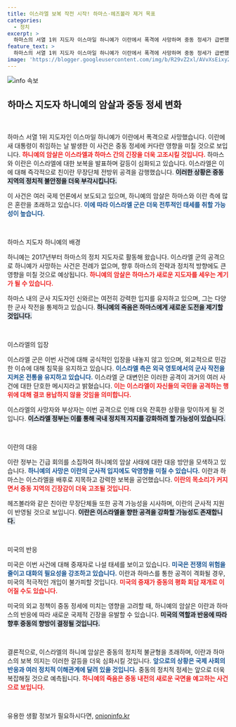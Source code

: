 ```yaml
---
title: 이스라엘 보복 작전 시작! 하마스·헤즈볼라 제거 목표
categories:
  - 정치
excerpt: >
  하마스의 서열 1위 지도자 이스마일 하니예가 이란에서 폭격에 사망하며 중동 정세가 급변했습니다. 이란과 하마스는 보복을 예고했고, 이스라엘은 즉각 반격에 나섰습니다. 긴장이 고조되는 상황 속, 국제 사회의 대화의 필요성이 더욱 강조되고 있습니다.
feature_text: >
  하마스의 서열 1위 지도자 이스마일 하니예가 이란에서 폭격에 사망하며 중동 정세가 급변했습니다. 이란과 하마스는 보복을 예고했고, 이스라엘은 즉각 반격에 나섰습니다. 긴장이 고조되는 상황 속, 국제 사회의 대화의 필요성이 더욱 강조되고 있습니다.
image: 'https://blogger.googleusercontent.com/img/b/R29vZ2xl/AVvXsEixyZcFfHzMRdzZMjFBmAUKJYCLCGyLL1o632UiGVXcaFdKo_bkvkuCioo0uUKlGfBVcT3P84aROyZIXSBEx3Aw5nCQ3pTgDom1WDC4m8eifvWiAmWEEVb4x6G_l8C0QH225ldMjyaFvpxGEBGNO37VmDTDMHGhJPq73UglMfDca1-0aw/s1600/blogspot.png'
---
```


<p><img src="https://blogger.googleusercontent.com/img/b/R29vZ2xl/AVvXsEixyZcFfHzMRdzZMjFBmAUKJYCLCGyLL1o632UiGVXcaFdKo_bkvkuCioo0uUKlGfBVcT3P84aROyZIXSBEx3Aw5nCQ3pTgDom1WDC4m8eifvWiAmWEEVb4x6G_l8C0QH225ldMjyaFvpxGEBGNO37VmDTDMHGhJPq73UglMfDca1-0aw/s1600/blogspot.png" alt="info 속보" /></p>

<h2 data-ke-size="size26">하마스 지도자 하니예의 암살과 중동 정세 변화</h2>

<p data-ke-size="size16">&nbsp;</p>

<p>하마스 서열 1위 지도자인 이스마일 하니예가 이란에서 폭격으로 사망했습니다. 이란에 새 대통령이 취임하는 날 발생한 이 사건은 중동 정세에 커다란 영향을 미칠 것으로 보입니다. <b><span style="color: #ee2323;">하니예의 암살은 이스라엘과 하마스 간의 긴장을 더욱 고조시킬 것입니다.</span></b> 하마스와 이란은 이스라엘에 대한 보복을 발표하며 갈등이 심화되고 있습니다. 이스라엘은 이에 대해 즉각적으로 친이란 무장단체 전방위 공격을 감행했습니다. <b><span style="background-color: #21538527;">이러한 상황은 중동 지역의 정치적 불안정을 더욱 부각시킵니다.</span></b> </p>

<p>이 사건은 여러 국제 언론에서 보도되고 있으며, 하니예의 암살은 하마스와 이란 측에 많은 혼란을 초래하고 있습니다. <b><span style="color: #1a5490;">이에 따라 이스라엘 군은 더욱 전투적인 태세를 취할 가능성이 높습니다.</span></b></p>

<p data-ke-size="size16">&nbsp;</p>

<p>하마스 지도자 하니예의 배경</p>

<p>하니예는 2017년부터 하마스의 정치 지도자로 활동해 왔습니다. 이스라엘 군의 공격으로 하니예가 사망하는 사건은 전례가 없으며, 향후 하마스의 전략과 정치적 방향에도 큰 영향을 미칠 것으로 예상됩니다. <b><span style="color: #ee2323;">하니예의 암살은 하마스가 새로운 지도자를 세우는 계기가 될 수 있습니다.</span></b> </p>

<p>하마스 내의 군사 지도자인 신와르는 여전히 강력한 입지를 유지하고 있으며, 그는 다양한 군사 작전을 통제하고 있습니다. <b><span style="background-color: #21538527;">하니예의 죽음은 하마스에게 새로운 도전을 제기할 것입니다.</span></b> </p>

<p data-ke-size="size16">&nbsp;</p>

<p>이스라엘의 입장</p>

<p>이스라엘 군은 이번 사건에 대해 공식적인 입장을 내놓지 않고 있으며, 외교적으로 민감한 이슈에 대해 침묵을 유지하고 있습니다. <b><span style="color: #1a5490;">이스라엘 측은 외국 영토에서의 군사 작전을 지켜온 전통을 유지하고 있습니다.</span></b> 이스라엘 군 대변인은 이러한 공격이 과거의 여러 사건에 대한 단호한 메시지라고 밝혔습니다. <b><span style="color: #ee2323;">이는 이스라엘이 자신들의 국민을 공격하는 행위에 대해 결코 용납하지 않을 것임을 의미합니다.</span></b></p>

<p>이스라엘의 사망자와 부상자는 이번 공격으로 인해 더욱 잔혹한 상황을 맞이하게 될 것입니다. <b><span style="background-color: #21538527;">이스라엘 정부는 이를 통해 국내 정치적 지지를 강화하려 할 가능성이 있습니다.</span></b></p>

<p data-ke-size="size16">&nbsp;</p>

<p>이란의 대응</p>

<p>이란 정부는 긴급 회의를 소집하여 하니예의 암살 사태에 대한 대응 방안을 모색하고 있습니다. <b><span style="color: #1a5490;">하니예의 사망은 이란의 군사적 입지에도 악영향을 미칠 수 있습니다.</span></b> 이란과 하마스는 이스라엘을 배후로 지목하고 강력한 보복을 공언했습니다. <b><span style="color: #ee2323;">이란의 목소리가 커지면서 중동 지역의 긴장감이 더욱 고조될 것입니다.</span></b></p>

<p>헤즈볼라와 같은 친이란 무장단체들 또한 공격 가능성을 시사하며, 이란의 군사적 지원이 반영될 것으로 보입니다. <b><span style="background-color: #21538527;">이란은 이스라엘을 향한 공격을 강화할 가능성도 존재합니다.</span></b></p>

<p data-ke-size="size16">&nbsp;</p>

<p>미국의 반응</p>

<p>미국은 이번 사건에 대해 중재자로 나설 태세를 보이고 있습니다. <b><span style="color: #1a5490;">미국은 전쟁의 위험을 줄이고 대화의 필요성을 강조하고 있습니다.</span></b> 이란과 하마스를 통한 공격이 격화될 경우, 미국의 적극적인 개입이 불가피할 것입니다. <b><span style="color: #ee2323;">미국의 중재가 중동의 평화 회담 재개로 이어질 수도 있습니다.</span></b></p>

<p>미국의 외교 정책이 중동 정세에 미치는 영향을 고려할 때, 하니예의 암살은 이란과 하마스의 반응에 따라 새로운 국제적 긴장을 유발할 수 있습니다. <b><span style="background-color: #21538527;">미국의 역할과 반응에 따라 향후 중동의 향방이 결정될 것입니다.</span></b></p>

<p data-ke-size="size16">&nbsp;</p>

<p>결론적으로, 이스라엘의 하니예 암살은 중동의 정치적 불균형을 초래하며, 이란과 하마스의 보복 의지는 이러한 갈등을 더욱 심화시킬 것입니다. <b><span style="color: #1a5490;">앞으로의 상황은 국제 사회의 반응과 여러 정치적 이해관계에 달려 있을 것입니다.</span></b> 중동의 정치적 정세는 앞으로 더욱 복잡해질 것으로 예측됩니다. <b><span style="color: #ee2323;">하니예의 죽음은 중동 내전의 새로운 국면을 예고하는 사건으로 보입니다.</span></b> </p>

<p data-ke-size="size16">&nbsp;</p>
유용한 생활 정보가 필요하시다면, <a href="https://onioninfo.kr" rel="dofollow">onioninfo.kr</a>


